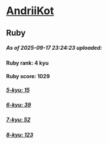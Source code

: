 # [AndriiKot](https://www.codewars.com/users/AndriiKot) 
## Ruby

##### As of 2025-09-17 23:24:23 uploaded:

#### Ruby rank: 4 kyu

#### Ruby score: 1029

##### [5-kyu: 15](https://github.com/AndriiKot/Ruby__CodeWars/tree/main/kyu-5)

##### [6-kyu: 39](https://github.com/AndriiKot/Ruby__CodeWars/tree/main/kyu-6)

##### [7-kyu: 52](https://github.com/AndriiKot/Ruby__CodeWars/tree/main/kyu-7)

##### [8-kyu: 123](https://github.com/AndriiKot/Ruby__CodeWars/tree/main/kyu-8)

